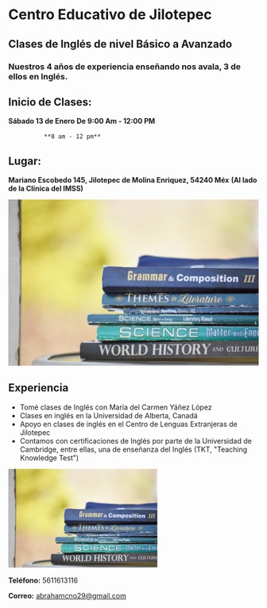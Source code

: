 # Centro Educativo de  Jilotepec

## Clases de Inglés de nivel Básico a Avanzado

### Nuestros 4 años de experiencia enseñando nos avala, 3 de ellos en Inglés.


## Inicio de Clases:
**Sábado 13 de Enero**
**De 9:00 Am - 12:00 PM**

              **8 am - 12 pm**

## Lugar:
**Mariano Escobedo 145, Jilotepec de Molina Enriquez, 54240 Méx**
**(Al lado de la Clínica del IMSS)**

![english books](clarissa.jpg)

## Experiencia
* Tomé clases de Inglés con María del Carmen Yáñez López
* Clases en inglés en la Universidad de Alberta, Canadá
* Apoyo en clases de inglés en el Centro de Lenguas Extranjeras de Jilotepec
* Contamos con certificaciones de Inglés por parte de la Universidad de Cambridge, entre ellas, una de enseñanza del Inglés (TKT, "Teaching Knowledge Test")

<img src="clarissa.jpg" width="300">

**Teléfono:** 5611613116

**Correo:** abrahamcno29@gmail.com
